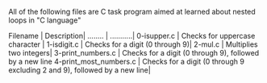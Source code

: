 All of the following files are C task program aimed at learned about nested loops in "C language"

Filename | Description|
........ | ...........|
0-isupper.c | Checks for uppercase character |
1-isdigit.c | Checks for a digit (0 through 9)|
2-mul.c | Multiplies two integers|
3-print_numbers.c | Checks for a digit (0 through 9), followed by a new line 
4-print_most_numbers.c | Checks for a digit (0 through 9 excluding 2 and 9), followed by a new line|
